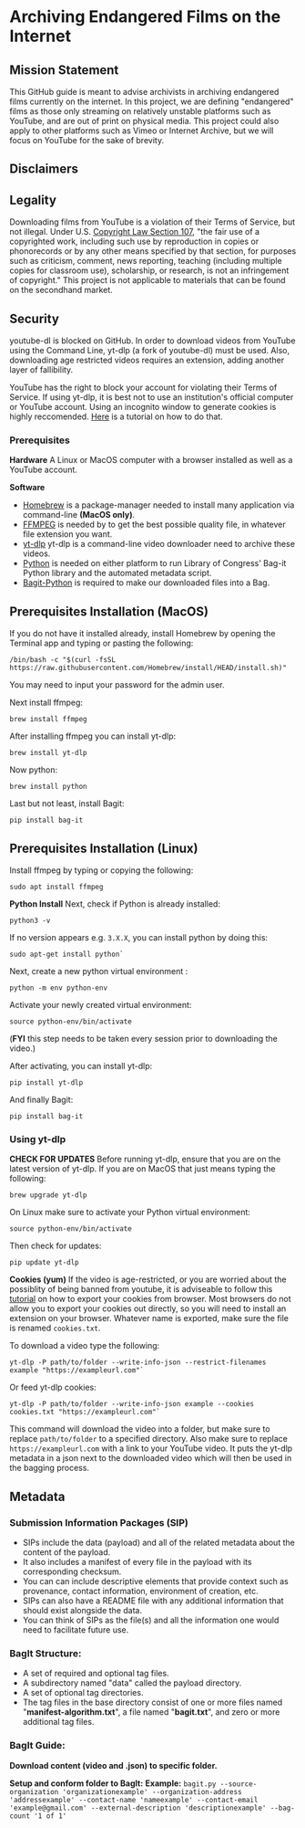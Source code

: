 # Archiving Endangered Films on the Internet

## Mission Statement
This GitHub guide is meant to advise archivists in archiving endangered films currently on the internet. In this project, we are defining "endangered" films as those only streaming on relatively unstable platforms such as YouTube, and are out of print on physical media. This project could also apply to other platforms such as Vimeo or Internet Archive, but we will focus on YouTube for the sake of brevity.

## Disclaimers

## Legality
Downloading films from YouTube is a violation of their Terms of Service, but not illegal. Under U.S. [Copyright Law Section 107](https://www.law.cornell.edu/uscode/text/17/107), "the fair use of a copyrighted work, including such use by reproduction in copies or phonorecords or by any other means specified by that section, for purposes such as criticism, comment, news reporting, teaching (including multiple copies for classroom use), scholarship, or research, is not an infringement of copyright." This project is not applicable to materials that can be found on the secondhand market.

## Security
youtube-dl is blocked on GitHub. In order to download videos from YouTube using the Command Line, yt-dlp (a fork of youtube-dl) must be used. Also, downloading age restricted videos requires an extension, adding another layer of fallibility.

YouTube has the right to block your account for violating their Terms of Service. If using yt-dlp, it is best not to use an institution's official computer or YouTube account. Using an incognito window to generate cookies is highly reccomended. [Here](https://github.com/yt-dlp/yt-dlp/wiki/Extractors#po-token-guide) is a tutorial on how to do that.

### Prerequisites
**Hardware**
A Linux or MacOS computer with a browser installed as well as a YouTube account.

**Software**
* [Homebrew](https://brew.sh/) is a package-manager needed to install many application via command-line **(MacOS only)**.
* [FFMPEG](https://ffmpeg.org/download.html) is needed by to get the best possible quality file, in whatever file extension you want. 
* [yt-dlp](https://github.com/yt-dlp/yt-dlp) yt-dlp is a command-line video downloader need to archive these videos. 
* [Python](https://www.python.org/) is needed on either platform to run Library of Congress' Bag-it Python library and the automated metadata script.
* [Bagit-Python](https://github.com/LibraryOfCongress/bagit-python) is required to make our downloaded files into a Bag.


## Prerequisites Installation (MacOS)
If you do not have it installed already, install Homebrew by opening the Terminal app and typing or pasting the following:

```
/bin/bash -c "$(curl -fsSL https://raw.githubusercontent.com/Homebrew/install/HEAD/install.sh)"
```

You may need to input your password for the admin user.

Next install ffmpeg:
```
brew install ffmpeg
```

After installing ffmpeg you can install yt-dlp:
```
brew install yt-dlp
```

Now python:
```
brew install python
```

Last but not least, install Bagit:
```
pip install bag-it
```
## Prerequisites Installation (Linux)

Install ffmpeg by typing or copying the following:
```
sudo apt install ffmpeg
```
**Python Install**
Next, check if Python is already installed:
```
python3 -v
```
If no version appears e.g. `3.X.X`, you can install python by doing this:
```
sudo apt-get install python`
```
Next, create a new python virtual environment :
```
python -m env python-env
```

Activate your newly created virtual environment:
```
source python-env/bin/activate
```
(**FYI** this step needs to be taken every session prior to downloading the video.)

After activating, you can install yt-dlp:
```
pip install yt-dlp
```
And finally Bagit:

```
pip install bag-it
```

### Using yt-dlp
**CHECK FOR UPDATES**
Before running yt-dlp, ensure that you are on the latest version of yt-dlp. If you are on MacOS that just means typing the following:
```
brew upgrade yt-dlp
```
On Linux make sure to activate your Python virtual environment:
```
source python-env/bin/activate
```
Then check for updates:
```
pip update yt-dlp
```
**Cookies (yum)**
If the video is age-restricted, or you are worried about the possiblity of being banned from youtube, it is adviseable to follow this [tutorial](https://github.com/yt-dlp/yt-dlp/wiki/Extractors) on how to export your cookies from browser. Most browsers do not allow you to export your cookies out directly, so you will need to install an extension on your browser. Whatever name is exported, make sure the file is renamed `cookies.txt`.

To download a video type the following:
```
yt-dlp -P path/to/folder --write-info-json --restrict-filenames example "https://exampleurl.com"`
```
Or feed yt-dlp cookies:
```
yt-dlp -P path/to/folder --write-info-json example --cookies cookies.txt "https://exampleurl.com"`
```
This command will download the video into a folder, but make sure to replace `path/to/folder` to a specified directory. Also make sure to replace `https://exampleurl.com` with a link to your YouTube video. It puts the yt-dlp metadata in a json next to the downloaded video which will then be used in the bagging process.

## Metadata 

### Submission Information Packages (SIP)
* SIPs include the data (payload) and all of the related metadata about the content of the payload.
* It also includes a manifest of every file in the payload with its corresponding checksum.
* You can can include descriptive elements that provide context such as provenance, contact information, environment of creation, etc.
* SIPs can also have a README file with any additional information that should exist alongside the data.
* You can think of SIPs as the file(s) and all the information one would need to facilitate future use.

### BagIt Structure:
* A set of required and optional tag files.
* A subdirectory named "data" called the payload directory.
* A set of optional tag directories.
* The tag files in the base directory consist of one or more files named "**manifest-algorithm.txt**", a file named "**bagit.txt**", and zero or more additional tag files.

### BagIt Guide:

**Download content (video and .json) to specific folder.**

**Setup and conform folder to BagIt:**
**Example:**
`bagit.py --source-organization 'organizationexample' --organization-address 'addressexample' --contact-name 'nameexample' --contact-email 'example@gmail.com' --external-description 'descriptionexample' --bag-count '1 of 1'`


